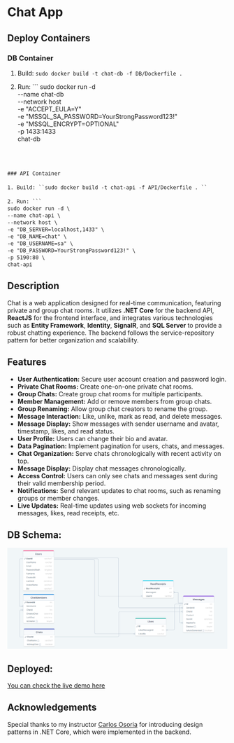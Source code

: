 # Chat App

## Deploy Containers

### DB Container

1. Build: ``sudo docker build -t chat-db -f DB/Dockerfile .``

2. Run: ```
sudo docker run -d \
  --name chat-db \
  --network host \
  -e "ACCEPT_EULA=Y" \
  -e "MSSQL_SA_PASSWORD=YourStrongPassword123!" \
  -e "MSSQL_ENCRYPT=OPTIONAL" \
  -p 1433:1433 \
  chat-db
  ```



### API Container

1. Build: ``sudo docker build -t chat-api -f API/Dockerfile . ``

2. Run: ```
sudo docker run -d \
  --name chat-api \
  --network host \
  -e "DB_SERVER=localhost,1433" \
  -e "DB_NAME=chat" \
  -e "DB_USERNAME=sa" \
  -e "DB_PASSWORD=YourStrongPassword123!" \
  -p 5190:80 \
  chat-api
  ```

## Description

Chat is a web application designed for real-time communication, featuring private and group chat rooms. It utilizes **.NET Core** for the backend API, **ReactJS** for the frontend interface, and integrates various technologies such as **Entity Framework**, **Identity**, **SignalR**, and **SQL Server** to provide a robust chatting experience. The backend follows the service-repository pattern for better organization and scalability.

## Features

- **User Authentication:** Secure user account creation and password login.
- **Private Chat Rooms:** Create one-on-one private chat rooms.
- **Group Chats:** Create group chat rooms for multiple participants.
- **Member Management:** Add or remove members from group chats.
- **Group Renaming:** Allow group chat creators to rename the group.
- **Message Interaction:** Like, unlike, mark as read, and delete messages.
- **Message Display:** Show messages with sender username and avatar, timestamp, likes, and read status.
- **User Profile:** Users can change their bio and avatar.
- **Data Pagination:** Implement pagination for users, chats, and messages.
- **Chat Organization:** Serve chats chronologically with recent activity on top.
- **Message Display:** Display chat messages chronologically.
- **Access Control:** Users can only see chats and messages sent during their valid membership period.
- **Notifications:** Send relevant updates to chat rooms, such as renaming groups or member changes.
- **Live Updates:** Real-time updates using web sockets for incoming messages, likes, read receipts, etc.

## DB Schema:
![Image Alt Text](https://github.com/Zakharii-Husar/chat/blob/main/API/Avatars/CHAT_DB_SCHEMA.png)

## Deployed:
[You can check the live demo here](https://api.zakharii.dev/projects/chat)

## Acknowledgements
Special thanks to my instructor [Carlos Osoria](https://github.com/cosoria) for introducing design patterns in .NET Core, which were implemented in the backend.
